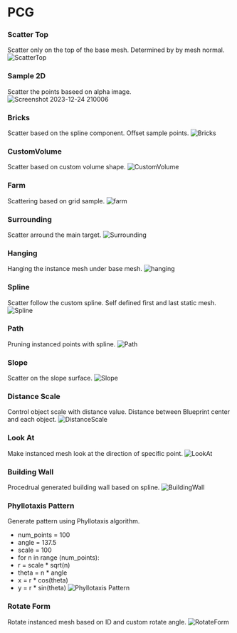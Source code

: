 # PCG

### Scatter Top
Scatter only on the top of the base mesh. Determined by by mesh normal.
![ScatterTop](https://github.com/TimChen1383/PCG/assets/37008451/96bd98cb-6e8f-46ae-8f64-c2422111cccb)

### Sample 2D
Scatter the points baseed on alpha image.
![Screenshot 2023-12-24 210006](https://github.com/TimChen1383/PCG/assets/37008451/ab853bb6-e33f-4d54-a187-3b0dd5960eea)

### Bricks
Scatter based on the spline component. Offset sample points.
![Bricks](https://github.com/TimChen1383/PCG/assets/37008451/34c8a38d-b6af-497a-b4af-328d2a5fb583)

### CustomVolume
Scatter based on custom volume shape.
![CustomVolume](https://github.com/TimChen1383/PCG/assets/37008451/3f08095c-88a8-4d25-8cc1-6c5f8424295a)

### Farm
Scattering based on grid sample.
![farm](https://github.com/TimChen1383/PCG/assets/37008451/2c293ab9-73b6-431d-b845-55bba1fea8f6)

### Surrounding
Scatter arround the main target.
![Surrounding](https://github.com/TimChen1383/PCG/assets/37008451/f706984a-ff64-4245-aea2-e36b6ae541db)

### Hanging
Hanging the instance mesh under base mesh.
![hanging](https://github.com/TimChen1383/PCG/assets/37008451/dd1737b8-c738-4b29-b834-25b44a6af2f8)

### Spline
Scatter follow the custom spline. Self defined first and last static mesh.
![Spline](https://github.com/TimChen1383/PCG/assets/37008451/6433ae0b-dac6-47ec-8dcf-2ed3ae1d5c35)

### Path
Pruning instanced points with spline.
![Path](https://github.com/TimChen1383/PCG/assets/37008451/ceef002b-7172-49e1-9689-f48c6657a0aa)

### Slope
Scatter on the slope surface.
![Slope](https://github.com/TimChen1383/PCG/assets/37008451/84d13b09-b972-47e5-9dfa-ebe036b62e7c)

### Distance Scale
Control object scale with distance value. Distance between Blueprint center and each object.
![DistanceScale](https://github.com/TimChen1383/PCG/assets/37008451/176325e9-3c23-487b-bba9-2ea88bd8b824)

### Look At
Make instanced mesh look at the direction of specific point.
![LookAt](https://github.com/TimChen1383/PCG/assets/37008451/454e66d5-889d-4fad-91d5-33b4b0fa2f3b)

### Building Wall
Procedrual generated building wall based on spline.
![BuildingWall](https://github.com/TimChen1383/PCG/assets/37008451/a242befc-8460-4180-beee-a35d3453f46e)


### Phyllotaxis Pattern
Generate pattern using Phyllotaxis algorithm.
- num_points = 100
- angle = 137.5
- scale = 100
- for n in range (num_points):
- r = scale * sqrt(n)
- theta = n * angle
- x = r * cos(theta)
- y = r * sin(theta)
![Phyllotaxis Pattern](https://github.com/TimChen1383/PCG/assets/37008451/b2cfcd83-d80b-4fb6-9425-3ea08c92fff0)

### Rotate Form
Rotate instanced mesh based on ID and custom rotate angle.
![RotateForm](https://github.com/TimChen1383/PCG/assets/37008451/716fb474-253d-4db9-a588-c100dcb567d4)






